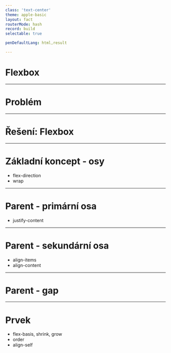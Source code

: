 ```yaml
---
class: 'text-center'
theme: apple-basic
layout: fact
routerMode: hash
record: build
selectable: true

penDefaultLang: html,result

---
```


# Flexbox

---

# Problém

---

# Řešení: Flexbox

---

# Základní koncept - osy

- flex-direction
- wrap

---

# Parent - primární osa

- justify-content

---

# Parent - sekundární osa

- align-items
- align-content

--- 

# Parent - gap

---

# Prvek

- flex-basis, shrink, grow
- order
- align-self